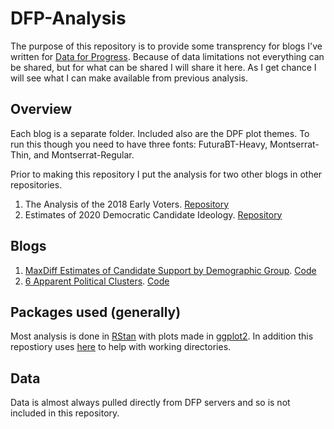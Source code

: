 # DFP-Analysis
The purpose of this repository is to provide some transprency for blogs I've written for [Data for Progress](https://www.dataforprogress.org/). Because of data limitations not everything can be shared, but for what can be shared I will share it here. As I get chance I will see what I can make available from previous analysis. 

## Overview 
Each blog is a separate folder. Included also are the DPF plot themes. To run this though you need to have three fonts: FuturaBT-Heavy, Montserrat-Thin, and Montserrat-Regular.

Prior to making this repository I put the analysis for two other blogs in other repositories.
1. The Analysis of the 2018 Early Voters. [Repository](https://github.com/reuning/2018-live-poll-results)
2. Estimates of 2020 Democratic Candidate Ideology. [Repository](https://github.com/reuning/2020-Candidate-Positions)


## Blogs 
1. [MaxDiff Estimates of Candidate Support by Demographic Group](tbd). [Code](MaxDiff_Candidates)
2. [6 Apparent Political Clusters](https://wthh.dataforprogress.org/blog/2018/11/25/the-six-apparent-political-clusters). [Code](WTHH_Classes)

## Packages used (generally)
Most analysis is done in [RStan](https://github.com/stan-dev/stan) with plots made in [ggplot2](https://ggplot2.tidyverse.org/). In addition this repostiory uses [here](https://github.com/r-lib/here) to help with working directories. 

## Data
Data is almost always pulled directly from DFP servers and so is not included in this repository. 



